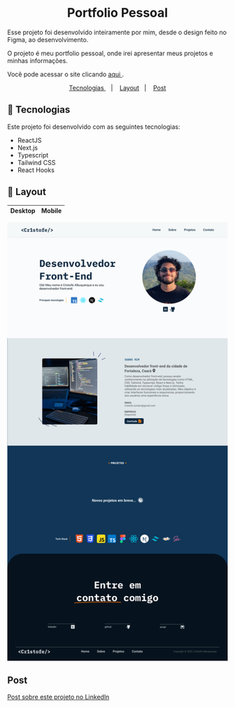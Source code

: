 <h1 align="center"> Portfolio Pessoal </h1>
<p align="left"> Esse projeto foi desenvolvido inteiramente por mim, desde o design feito no Figma, ao desenvolvimento. </p>
<p> O projeto é meu portfolio pessoal, onde irei apresentar meus projetos e minhas informações. </p>
<p> Você pode acessar o site clicando <a href="https://cristofe-albuquerque.vercel.app/"> aqui </a>. </p> 

<p align="center">
  <a href="#tecnologias"> Tecnologias </a>&nbsp;&nbsp;&nbsp;|&nbsp;&nbsp;&nbsp;
  <a href="#layout">Layout</a>&nbsp;&nbsp;&nbsp;|&nbsp;&nbsp;&nbsp;
  <a href="#post"> Post </a>
</p>

## <div id="tecnologias">🚀 Tecnologias </div>

Este projeto foi desenvolvido com as seguintes tecnologias:

- ReactJS
- Next.js
- Typescript
- Tailwind CSS
- React Hooks

## <div id="layout"> 🔖 Layout </div>

| Desktop | Mobile  |
------------------- | ------------------- 
<img src="https://github.com/Cr1stofe/portfolio/blob/2d0b80ec2aae0274bc3385d14aab5db0408a8a81/Layouts_github/Desktop.png">

## <div id="post"> Post </div>

<a href=""> Post sobre este projeto no Linkedln </a>
